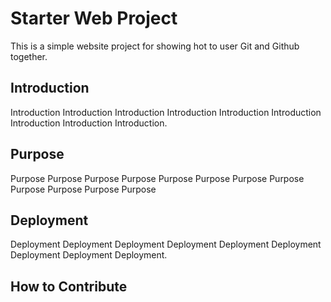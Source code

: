 # Starter Web Project


This is a simple website project for showing hot to user Git and Github together.
## Introduction


Introduction Introduction Introduction Introduction Introduction Introduction Introduction Introduction Introduction.


## Purpose


Purpose Purpose Purpose Purpose Purpose Purpose Purpose Purpose Purpose Purpose Purpose Purpose

## Deployment


Deployment Deployment Deployment Deployment Deployment Deployment Deployment Deployment Deployment.

## How to Contribute